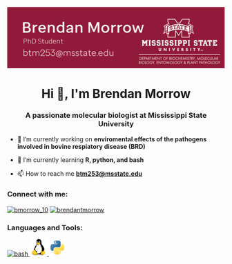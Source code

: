 <img src="https://github.com/Btm253/Btm253/blob/main/banner.png" alt="banner that says Brendan Morrow - PhD Student alongside Mississippi State University logo">

<h1 align="center">Hi 👋, I'm Brendan Morrow</h1>
<h3 align="center">A passionate molecular biologist at Mississippi State University</h3>

- 🔭 I’m currently working on **enviromental effects of the pathogens involved in bovine respiatory disease (BRD)**

- 🌱 I’m currently learning **R, python, and bash**

- 📫 How to reach me **btm253@msstate.edu**

<h3 align="left">Connect with me:</h3>
<p align="left">
<a href="https://twitter.com/bmorrow_10" target="blank"><img align="center" src="https://raw.githubusercontent.com/rahuldkjain/github-profile-readme-generator/master/src/images/icons/Social/twitter.svg" alt="bmorrow_10" height="30" width="40" /></a>
<a href="https://linkedin.com/in/brendantmorrow" target="blank"><img align="center" src="https://raw.githubusercontent.com/rahuldkjain/github-profile-readme-generator/master/src/images/icons/Social/linked-in-alt.svg" alt="brendantmorrow" height="30" width="40" /></a>
</p>

<h3 align="left">Languages and Tools:</h3>
<p align="left"> <a href="https://www.gnu.org/software/bash/" target="_blank" rel="noreferrer"> <img src="https://www.vectorlogo.zone/logos/gnu_bash/gnu_bash-icon.svg" alt="bash" width="40" height="40"/> </a> <a href="https://www.linux.org/" target="_blank" rel="noreferrer"> <img src="https://raw.githubusercontent.com/devicons/devicon/master/icons/linux/linux-original.svg" alt="linux" width="40" height="40"/> </a> <a href="https://www.python.org" target="_blank" rel="noreferrer"> <img src="https://raw.githubusercontent.com/devicons/devicon/master/icons/python/python-original.svg" alt="python" width="40" height="40"/> </a> </p>


